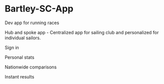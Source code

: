 # Bartley-SC-App
Dev app for running races


Hub and spoke app - Centralized app for sailing club and personalized for individual sailors. 

Sign in

Personal stats

Nationwide comparisons

Instant results

